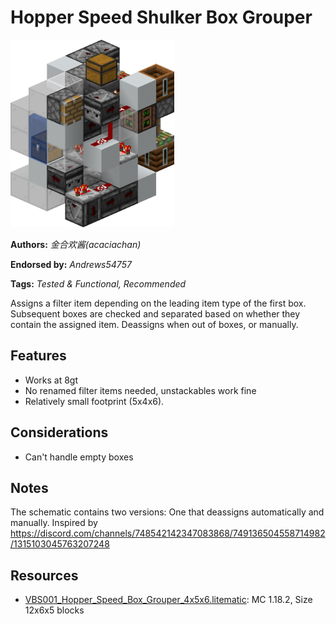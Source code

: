 # Hopper Speed Shulker Box Grouper
<img alt="Hopper_Speed_Box_Grouper_4x5x6.png" src="images/Hopper_Speed_Box_Grouper_4x5x6.png?raw=1" height="300px">

**Authors:** *金合欢酱(acaciachan)*

**Endorsed by:** *Andrews54757*

**Tags:** *Tested & Functional, Recommended*

Assigns a filter item depending on the leading item type of the first box. Subsequent boxes are checked and separated based on whether they contain the assigned item. Deassigns when out of boxes, or manually.

## Features
- Works at 8gt
- No renamed filter items needed, unstackables work fine
- Relatively small footprint (5x4x6).

## Considerations
- Can't handle empty boxes

## Notes
The schematic contains two versions: One that deassigns automatically and manually. Inspired by https://discord.com/channels/748542142347083868/749136504558714982/1315103045763207248

## Resources
- [VBS001_Hopper_Speed_Box_Grouper_4x5x6.litematic](attachments/VBS001_Hopper_Speed_Box_Grouper_4x5x6.litematic): MC 1.18.2, Size 12x6x5 blocks
